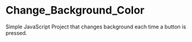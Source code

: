 # Change_Background_Color
Simple JavaScript Project that changes background each time a button is pressed.
